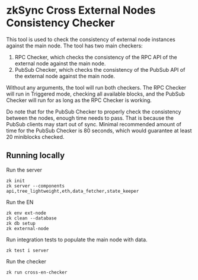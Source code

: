 # zkSync Cross External Nodes Consistency Checker

This tool is used to check the consistency of external node instances against the main node. The tool has two main
checkers:

1. RPC Checker, which checks the consistency of the RPC API of the external node against the main node.
2. PubSub Checker, which checks the consistency of the PubSub API of the external node against the main node.

Without any arguments, the tool will run both checkers. The RPC Checker will run in Triggered mode, checking all
available blocks, and the PubSub Checker will run for as long as the RPC Checker is working.

Do note that for the PubSub Checker to properly check the consistency between the nodes, enough time needs to pass. That
is because the PubSub clients may start out of sync. Minimal recommended amount of time for the PubSub Checker is 80
seconds, which would guarantee at least 20 miniblocks checked.

## Running locally

Run the server

```
zk init
zk server --components api,tree_lightweight,eth,data_fetcher,state_keeper
```

Run the EN

```
zk env ext-node
zk clean --database
zk db setup
zk external-node
```

Run integration tests to populate the main node with data.

```
zk test i server
```

Run the checker

```
zk run cross-en-checker
```
